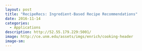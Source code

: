 ```yaml
---
layout: post
title: "RecipeRecs: Ingredient-Based Recipe Recommendations"
date: 2016-11-14
categories: 
  - Applications
description: http://52.55.179.229:5001/
image: http://ce.unm.edu/assets/imgs/enrich/cooking-header
image-sm:
---
```

